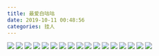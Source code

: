```yaml
---
title: 最爱白咕咕
date: 2019-10-11 00:48:56
categories: 挂人
---
```

![](2019-10-11-00-48/01.jpg)
![](2019-10-11-00-48/02.jpg)
![](2019-10-11-00-48/03.jpg)
![](2019-10-11-00-48/04.jpg)
![](2019-10-11-00-48/05.jpg)
![](2019-10-11-00-48/06.jpg)
![](2019-10-11-00-48/07.jpg)
![](2019-10-11-00-48/08.jpg)
![](2019-10-11-00-48/09.jpg)
![](2019-10-11-00-48/10.jpg)
![](2019-10-11-00-48/11.jpg)
![](2019-10-11-00-48/12.jpg)
![](2019-10-11-00-48/13.jpg)
![](2019-10-11-00-48/14.jpg)
![](2019-10-11-00-48/15.jpg)
![](2019-10-11-00-48/16.jpg)
![](2019-10-11-00-48/17.jpg)
